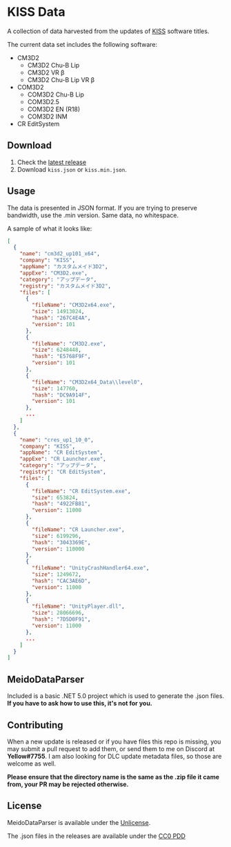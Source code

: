﻿# KISS Data

A collection of data harvested from the updates of [KISS](http://kisskiss.tv) software titles.

The current data set includes the following software:
- CM3D2
  - CM3D2 Chu-B Lip
  - CM3D2 VR β
  - CM3D2 Chu-B Lip VR β
- COM3D2
  - COM3D2 Chu-B Lip
  - COM3D2.5
  - COM3D2 EN (R18)
  - COM3D2 INM
- CR EditSystem

## Download

 1. Check the [latest release](https://github.com/YellowberryHN/KISS_Data/releases/latest)
 2. Download `kiss.json` or `kiss.min.json`.

## Usage

The data is presented in JSON format.
If you are trying to preserve bandwidth, use the .min version.
Same data, no whitespace.

A sample of what it looks like:
```json
[
  {
    "name": "cm3d2_up101_x64",
    "company": "KISS",
    "appName": "カスタムメイド3D2",
    "appExe": "CM3D2.exe",
    "category": "アップデータ",
    "registry": "カスタムメイド3D2",
    "files": [
      {
        "fileName": "CM3D2x64.exe",
        "size": 14913024,
        "hash": "267C4E4A",
        "version": 101
      },
      {
        "fileName": "CM3D2.exe",
        "size": 6248448,
        "hash": "E5768F9F",
        "version": 101
      },
      {
        "fileName": "CM3D2x64_Data\\level0",
        "size": 147760,
        "hash": "DC9A914F",
        "version": 101
      },
      ...
    ]
  },
  {
    "name": "cres_up1_10_0",
    "company": "KISS",
    "appName": "CR EditSystem",
    "appExe": "CR Launcher.exe",
    "category": "アップデータ",
    "registry": "CR EditSystem",
    "files": [
      {
        "fileName": "CR EditSystem.exe",
        "size": 653824,
        "hash": "4922FB81",
        "version": 11000
      },
      {
        "fileName": "CR Launcher.exe",
        "size": 6199296,
        "hash": "3043369E",
        "version": 110000
      },
      {
        "fileName": "UnityCrashHandler64.exe",
        "size": 1249672,
        "hash": "CAC3AE6D",
        "version": 11000
      },
      {
        "fileName": "UnityPlayer.dll",
        "size": 28066696,
        "hash": "7D5D0F91",
        "version": 11000
      },
      ...
    ]
  }
]
```

## MeidoDataParser

Included is a basic .NET 5.0 project which is used to generate the .json files.
**If you have to ask how to use this, it's not for you.**

## Contributing

When a new update is released or if you have files this repo is missing,
you may submit a pull request to add them, or send them to me on Discord at
**Yellow#7755**. I am also looking for DLC update metadata files,
so those are welcome as well.

**Please ensure that the directory name is the same as the .zip file it came from,
your PR may be rejected otherwise.**

## License

MeidoDataParser is available under the [Unlicense](https://choosealicense.com/licenses/unlicense/).

The .json files in the releases are available under the [CC0 PDD](http://creativecommons.org/publicdomain/zero/1.0/)